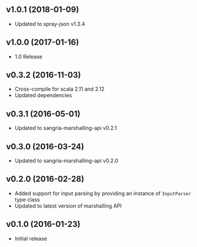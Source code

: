 ## v1.0.1 (2018-01-09)

* Updated to spray-json v1.3.4

## v1.0.0 (2017-01-16)

* 1.0 Release

## v0.3.2 (2016-11-03)

* Cross-compile for scala 2.11 and 2.12
* Updated dependencies

## v0.3.1 (2016-05-01)

* Updated to sangria-marshalling-api v0.2.1

## v0.3.0 (2016-03-24)

* Updated to sangria-marshalling-api v0.2.0

## v0.2.0 (2016-02-28)

* Added support for input parsing by providing an instance of `InputParser` type class
* Updated to latest version of marshalling API

## v0.1.0 (2016-01-23)

* Initial release